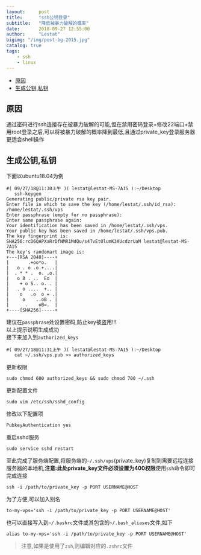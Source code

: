 ```yaml
---
layout:     post
title:      "ssh公钥登录"
subtitle:   "降低被暴力破解的概率"
date:       2018-09-27 12:55:00
author:     "Lestat"
bigimg: "/img/post-bg-2015.jpg"
catalog: true
tags:
    - ssh
    - linux
---
```


- [原因](#%E5%8E%9F%E5%9B%A0)
- [生成公钥,私钥](#%E7%94%9F%E6%88%90%E5%85%AC%E9%92%A5%E7%A7%81%E9%92%A5)

## 原因
通过密码进行ssh连接存在被暴力破解的可能,但在禁用密码登录+修改22端口+禁用root登录之后,可以将被暴力破解的概率降到最低,且通过private_key登录服务器更适合shell操作

## 生成公钥,私钥
下面以ubuntu18.04为例
```shell
#( 09/27/18@11:30上午 )( lestat@lestat-MS-7A15 ):~/Desktop
   ssh-keygen
Generating public/private rsa key pair.
Enter file in which to save the key (/home/lestat/.ssh/id_rsa): /home/lestat/.ssh/vps
Enter passphrase (empty for no passphrase): 
Enter same passphrase again: 
Your identification has been saved in /home/lestat/.ssh/vps.
Your public key has been saved in /home/lestat/.ssh/vps.pub.
The key fingerprint is:
SHA256:rcD6QAPXaRrDfNMR1MdQu/s4TvEtOlumK3AUcdzrUaM lestat@lestat-MS-7A15
The key's randomart image is:
+---[RSA 2048]----+
|       .+oo*o.   |
|   o . o .o.+....|
|  . * * .  o. .o.|
|   o B . ..  Eo  |
|    + o S.. o. . |
|   . o ....  +.. |
|    o   .o  o = .|
|     o    ..oB . |
|      .    oB=.  |
+----[SHA256]-----+
```
建议在`passphrase`处设置密码,防止key被盗用!!!  
以上提示说明生成成功  
接下来加入到`authorized_keys`  
```shell
#( 09/27/18@11:31上午 )( lestat@lestat-MS-7A15 ):~/Desktop
   cat ~/.ssh/vps.pub >> authorized_keys
```
更新权限
```shell
sudo chmod 600 authorized_keys && sudo chmod 700 ~/.ssh
```
更新配置文件
```shell
sudo vim /etc/ssh/sshd_config
```
修改以下配置项
```shell
PubkeyAuthentication yes
```
重启sshd服务
```shell
sudo service sshd restart
```

至此完成了服务端配置,将服务端的`~/.ssh/vps`(private_key)复制到需要远程连接服务器的本地机,**注意:此处private_key文件必须设置为400权限**使用`ssh`命令即可完成连接
```shell
ssh -i /path/to/private_key -p PORT USERNAME@HOST
```
为了方便,可以加入别名
```shell
to-my-vps='ssh -i /path/to/private_key -p PORT USERNAME@HOST'
```
也可以直接写入到`~/.bashrc`文件或其包含的`~/.bash_aliases`文件,如下
```shell
alias to-my-vps='ssh -i /path/to/private_key -p PORT USERNAME@HOST'
```

> 注意,如果是使用了`zsh`,则编辑对应的`.zshrc`文件